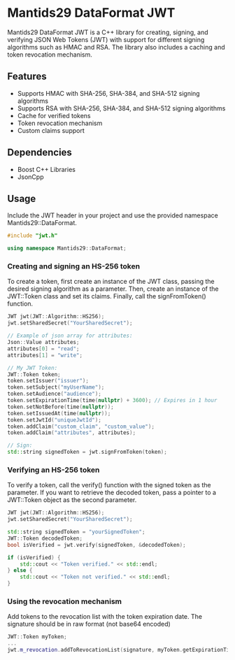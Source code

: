 # Mantids29 DataFormat JWT

Mantids29 DataFormat JWT is a C++ library for creating, signing, and verifying JSON Web Tokens (JWT) with support for different signing algorithms such as HMAC and RSA. The library also includes a caching and token revocation mechanism.

## Features
- Supports HMAC with SHA-256, SHA-384, and SHA-512 signing algorithms
- Supports RSA with SHA-256, SHA-384, and SHA-512 signing algorithms
- Cache for verified tokens
- Token revocation mechanism
- Custom claims support

## Dependencies
- Boost C++ Libraries
- JsonCpp

## Usage

Include the JWT header in your project and use the provided namespace Mantids29::DataFormat.

```cpp
#include "jwt.h"

using namespace Mantids29::DataFormat;
```

### Creating and signing an HS-256 token  

To create a token, first create an instance of the JWT class, passing the desired signing algorithm as a parameter. Then, create an instance of the JWT::Token class and set its claims. Finally, call the signFromToken() function.

```cpp
JWT jwt(JWT::Algorithm::HS256);
jwt.setSharedSecret("YourSharedSecret");

// Example of json array for attributes:
Json::Value attributes;
attributes[0] = "read";
attributes[1] = "write";

// My JWT Token:
JWT::Token token;
token.setIssuer("issuer");
token.setSubject("myUserName");
token.setAudience("audience");
token.setExpirationTime(time(nullptr) + 3600); // Expires in 1 hour
token.setNotBefore(time(nullptr));
token.setIssuedAt(time(nullptr));
token.setJwtId("uniqueJwtId");
token.addClaim("custom_claim", "custom_value");
token.addClaim("attributes", attributes);

// Sign:
std::string signedToken = jwt.signFromToken(token);
```

### Verifying an HS-256 token

To verify a token, call the verify() function with the signed token as the parameter. If you want to retrieve the decoded token, pass a pointer to a JWT::Token object as the second parameter.

```cpp
JWT jwt(JWT::Algorithm::HS256);
jwt.setSharedSecret("YourSharedSecret");

std::string signedToken = "yourSignedToken";
JWT::Token decodedToken;
bool isVerified = jwt.verify(signedToken, &decodedToken);

if (isVerified) {
    std::cout << "Token verified." << std::endl;
} else {
    std::cout << "Token not verified." << std::endl;
}
```

### Using the revocation mechanism

Add tokens to the revocation list with the token expiration date. The signature should be in raw format (not base64 encoded)

```cpp
JWT::Token myToken;
...
jwt.m_revocation.addToRevocationList(signature, myToken.getExpirationTime());
```
